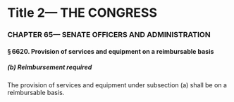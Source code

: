 
# Title 2— THE CONGRESS
### CHAPTER 65— SENATE OFFICERS AND ADMINISTRATION
#### § 6620. Provision of services and equipment on a reimbursable basis
##### (b) Reimbursement required

The provision of services and equipment under subsection (a) shall be on a reimbursable basis.
